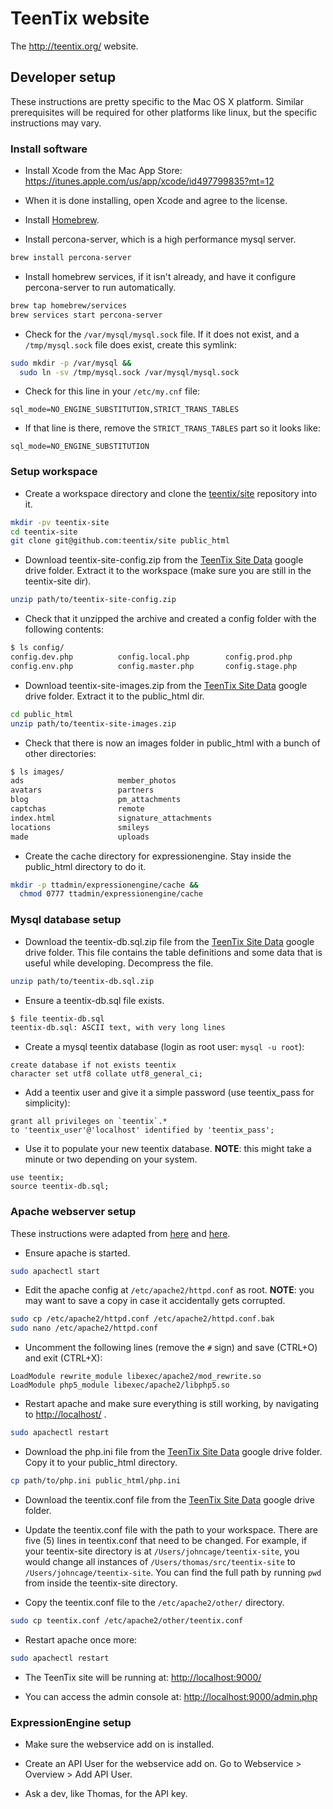 TeenTix website
===============

The http://teentix.org/ website.

Developer setup
---------------

These instructions are pretty specific to the Mac OS X platform. Similar
prerequisites will be required for other platforms like linux, but the specific
instructions may vary.

### Install software

* Install Xcode from the Mac App Store: https://itunes.apple.com/us/app/xcode/id497799835?mt=12

* When it is done installing, open Xcode and agree to the license.

* Install [Homebrew](http://brew.sh/).

* Install percona-server, which is a high performance mysql server.

```bash
brew install percona-server
```

* Install homebrew services, if it isn't already, and have it configure
  percona-server to run automatically.

```bash
brew tap homebrew/services
brew services start percona-server
```

* Check for the `/var/mysql/mysql.sock` file. If it does not exist, and a
  `/tmp/mysql.sock` file does exist, create this symlink:

```bash
sudo mkdir -p /var/mysql &&
  sudo ln -sv /tmp/mysql.sock /var/mysql/mysql.sock
```

* Check for this line in your `/etc/my.cnf` file:

```
sql_mode=NO_ENGINE_SUBSTITUTION,STRICT_TRANS_TABLES 
```

* If that line is there, remove the `STRICT_TRANS_TABLES` part so it looks like:

```
sql_mode=NO_ENGINE_SUBSTITUTION
```

### Setup workspace

* Create a workspace directory and clone the [teentix/site][repo] repository
  into it.

```bash
mkdir -pv teentix-site
cd teentix-site
git clone git@github.com:teentix/site public_html
```

[repo]: https://github.com/teentix/site

* Download teentix-site-config.zip from the [TeenTix Site Data][drivedir]
  google drive folder. Extract it to the workspace (make sure you are still in
  the teentix-site dir).

```bash
unzip path/to/teentix-site-config.zip
```

* Check that it unzipped the archive and created a config folder with the
  following contents:

```bash
$ ls config/
config.dev.php          config.local.php        config.prod.php
config.env.php          config.master.php       config.stage.php
```

* Download teentix-site-images.zip from the [TeenTix Site Data][drivedir] google drive folder. Extract it to the public_html dir.

```bash
cd public_html
unzip path/to/teentix-site-images.zip
```

* Check that there is now an images folder in public_html with a bunch of other
  directories:

```bash
$ ls images/
ads                     member_photos
avatars                 partners
blog                    pm_attachments
captchas                remote
index.html              signature_attachments
locations               smileys
made                    uploads
```

* Create the cache directory for expressionengine. Stay inside the public_html
  directory to do it.

```bash
mkdir -p ttadmin/expressionengine/cache &&
  chmod 0777 ttadmin/expressionengine/cache
```

[drivedir]: https://drive.google.com/drive/u/0/folders/0BzNmvIuHmoknWkRFRkZZVHQ2NlE

### Mysql database setup

* Download the teentix-db.sql.zip file from the [TeenTix Site Data][drivedir]
  google drive folder. This file contains the table definitions and some data
  that is useful while developing. Decompress the file.

```bash
unzip path/to/teentix-db.sql.zip
```

* Ensure a teentix-db.sql file exists.

```bash
$ file teentix-db.sql
teentix-db.sql: ASCII text, with very long lines
```

* Create a mysql teentix database (login as root user: `mysql -u root`):

```mysql
create database if not exists teentix
character set utf8 collate utf8_general_ci;
```

* Add a teentix user and give it a simple password (use teentix_pass for
  simplicity):

```mysql
grant all privileges on `teentix`.*
to 'teentix_user'@'localhost' identified by 'teentix_pass';
```

* Use it to populate your new teentix database. **NOTE**: this might take a
  minute or two depending on your system.

```mysql
use teentix;
source teentix-db.sql;
```

### Apache webserver setup

These instructions were adapted from [here][apache1] and [here][apache2].

[apache1]: http://coolestguidesontheplanet.com/get-apache-mysql-php-and-phpmyadmin-working-on-osx-10-11-el-capitan/
[apache2]: http://jason.pureconcepts.net/2015/10/install-apache-php-mysql-mac-os-x-el-capitan/

* Ensure apache is started.

```bash
sudo apachectl start
```

* Edit the apache config at `/etc/apache2/httpd.conf` as root. **NOTE**: you
  may want to save a copy in case it accidentally gets corrupted.

```bash
sudo cp /etc/apache2/httpd.conf /etc/apache2/httpd.conf.bak
sudo nano /etc/apache2/httpd.conf
```

* Uncomment the following lines (remove the `#` sign) and save (CTRL+O) and
  exit (CTRL+X):

```
LoadModule rewrite_module libexec/apache2/mod_rewrite.so
LoadModule php5_module libexec/apache2/libphp5.so
```

* Restart apache and make sure everything is still working, by navigating to
  [http://localhost/](http://localhost/) .

```bash
sudo apachectl restart
```

* Download the php.ini file from the [TeenTix Site Data][drivedir] google drive
  folder. Copy it to your public_html directory.

```bash
cp path/to/php.ini public_html/php.ini
```

* Download the teentix.conf file from the [TeenTix Site Data][drivedir] google
  drive folder.

* Update the teentix.conf file with the path to your workspace. There are five
  (5) lines in teentix.conf that need to be changed. For example, if your
  teentix-site directory is at `/Users/johncage/teentix-site`, you would change
  all instances of `/Users/thomas/src/teentix-site` to
  `/Users/johncage/teentix-site`. You can find the full path by running `pwd`
  from inside the teentix-site directory.

* Copy the teentix.conf file to the `/etc/apache2/other/` directory.

```bash
sudo cp teentix.conf /etc/apache2/other/teentix.conf
```

* Restart apache once more:

```bash
sudo apachectl restart
```

* The TeenTix site will be running at: [http://localhost:9000/](http://localhost:9000/)

* You can access the admin console at: [http://localhost:9000/admin.php](http://localhost:9000/admin.php)

### ExpressionEngine setup

* Make sure the webservice add on is installed.

* Create an API User for the webservice add on. Go to Webservice > Overview > Add API User.

* Ask a dev, like Thomas, for the API key.
